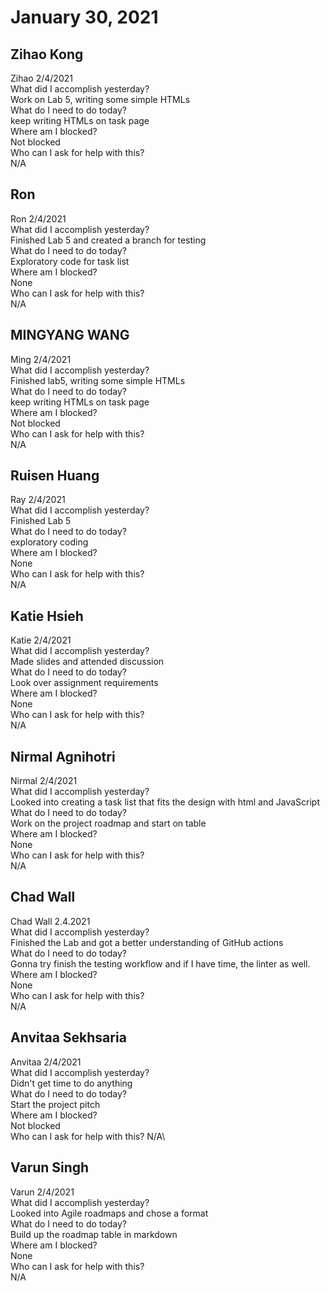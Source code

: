 # January 30, 2021

## Zihao Kong
Zihao 2/4/2021\
What did I accomplish yesterday?\
Work on Lab 5, writing some simple HTMLs\
What do I need to do today?\
keep writing HTMLs on task page\
Where am I blocked?\
Not blocked\
Who can I ask for help with this?\
N/A

## Ron
Ron  2/4/2021\
    What did I accomplish yesterday?\
Finished Lab 5 and created a branch for testing\
   What do I need to do today?\
Exploratory code for task list\
   Where am I blocked?\
None\
   Who can I ask for help with this?\
N/A
## MINGYANG WANG
Ming 2/4/2021\
What did I accomplish yesterday?\
Finished lab5, writing some simple HTMLs\
What do I need to do today?\
keep writing HTMLs on task page\
Where am I blocked?\
Not blocked\
Who can I ask for help with this?\
N/A
## Ruisen Huang
Ray  2/4/2021\
   What did I accomplish yesterday?\
Finished Lab 5\
  What do I need to do today?\
exploratory coding\
  Where am I blocked?\
None\
  Who can I ask for help with this?\
N/A

## Katie Hsieh
Katie 2/4/2021\
What did I accomplish yesterday?\
Made slides and attended discussion\
What do I need to do today?\
Look over assignment requirements\
Where am I blocked?\
None\
Who can I ask for help with this?\
N/A

## Nirmal Agnihotri
Nirmal 2/4/2021\
What did I accomplish yesterday?\
Looked into creating a task list that fits the design with html and JavaScript\
What do I need to do today?\
Work on the project roadmap and start on table\
Where am I blocked?\
None\
Who can I ask for help with this?\
N/A

## Chad Wall
Chad Wall 2.4.2021\
What did I accomplish yesterday?\
Finished the Lab and got a better understanding of GitHub actions\
What do I need to do today?\
Gonna try finish the testing workflow and if I have time, the linter as well.\
Where am I blocked?\
None\
Who can I ask for help with this?\
N/A
## Anvitaa Sekhsaria
Anvitaa 2/4/2021\
What did I accomplish yesterday?\
Didn't get time to do anything\
What do I need to do today?\
Start the project pitch\
Where am I blocked?\
Not blocked\
Who can I ask for help with this?
N/A\

## Varun Singh
Varun 2/4/2021\
What did I accomplish yesterday?\
Looked into Agile roadmaps and chose a format\
What do I need to do today?\
Build up the roadmap table in markdown\
Where am I blocked?\
None\
Who can I ask for help with this?\
N/A